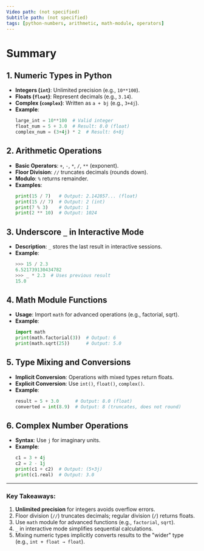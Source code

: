 ```yaml
---
Video path: (not specified)  
Subtitle path: (not specified)  
tags: [python-numbers, arithmetic, math-module, operators]  
---
```


# Summary

## 1. **Numeric Types in Python**  
   - **Integers (`int`)**: Unlimited precision (e.g., `10**100`).  
   - **Floats (`float`)**: Represent decimals (e.g., `3.14`).  
   - **Complex (`complex`)**: Written as `a + bj` (e.g., `3+4j`).  
   - **Example**:  
     ```python  
     large_int = 10**100  # Valid integer  
     float_num = 5 + 3.0  # Result: 8.0 (float)  
     complex_num = (3+4j) * 2  # Result: 6+8j  
     ```

## 2. **Arithmetic Operations**  
   - **Basic Operators**: `+`, `-`, `*`, `/`, `**` (exponent).  
   - **Floor Division**: `//` truncates decimals (rounds down).  
   - **Modulo**: `%` returns remainder.  
   - **Examples**:  
     ```python  
     print(15 / 7)   # Output: 2.142857... (float)  
     print(15 // 7)  # Output: 2 (int)  
     print(7 % 3)    # Output: 1  
     print(2 ** 10)  # Output: 1024  
     ```

## 3. **Underscore `_` in Interactive Mode**  
   - **Description**: `_` stores the last result in interactive sessions.  
   - **Example**:  
     ```python  
     >>> 15 / 2.3  
     6.521739130434782  
     >>> _ * 2.3  # Uses previous result  
     15.0  
     ```

## 4. **Math Module Functions**  
   - **Usage**: Import `math` for advanced operations (e.g., factorial, sqrt).  
   - **Example**:  
     ```python  
     import math  
     print(math.factorial(3))  # Output: 6  
     print(math.sqrt(25))      # Output: 5.0  
     ```

## 5. **Type Mixing and Conversions**  
   - **Implicit Conversion**: Operations with mixed types return floats.  
   - **Explicit Conversion**: Use `int()`, `float()`, `complex()`.  
   - **Example**:  
     ```python  
     result = 5 + 3.0      # Output: 8.0 (float)  
     converted = int(8.9)  # Output: 8 (truncates, does not round)  
     ```

## 6. **Complex Number Operations**  
   - **Syntax**: Use `j` for imaginary units.  
   - **Example**:  
     ```python  
     c1 = 3 + 4j  
     c2 = 2 - 1j  
     print(c1 + c2)  # Output: (5+3j)  
     print(c1.real)  # Output: 3.0  
     ```

---

### Key Takeaways:  
1. **Unlimited precision** for integers avoids overflow errors.  
2. Floor division (`//`) truncates decimals; regular division (`/`) returns floats.  
3. Use `math` module for advanced functions (e.g., `factorial`, `sqrt`).  
4. `_` in interactive mode simplifies sequential calculations.  
5. Mixing numeric types implicitly converts results to the "wider" type (e.g., `int + float → float`).  